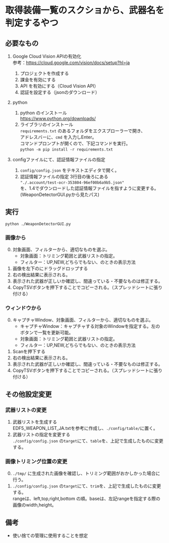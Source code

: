 # 取得装備一覧のスクショから、武器名を判定するやつ

## 必要なもの

1. Google Cloud Vision APIの有効化  
    参考：https://cloud.google.com/vision/docs/setup?hl=ja
    1. プロジェクトを作成する
    2. 課金を有効にする
    3. API を有効にする（Cloud Vision API）
    4. 認証を設定する（jsonのダウンロード）

2. python
    1. python のインストール  
        https://www.python.org/downloads/
    2. ライブラリのインストール  
        `requirements.txt` のあるフォルダをエクスプローラーで開き、  
        アドレスバーに、`cmd` を入力しEnter。  
        コマンドプロンプトが開くので、下記コマンドを実行。  
        `python -m pip install -r requirements.txt`

3. configファイルにて、認証情報ファイルの指定
    1. `config/config.json` をテキストエディタで開く。
    2. 認証情報ファイルの指定
        3行目の後ろにある  
        `"./.account/test-ocr-353804-96ef00b6a9b5.json"`  
        を、1.4でダウンロードした認証情報ファイルを指すように変更する。(WeaponDetectorGUI.pyから見たパス)

## 実行

`python ./WeaponDetectorGUI.py`

### 画像から

0. 対象画面、フィルターから、適切なものを選ぶ。  
    - 対象画面：トリミング範囲と武器リストの指定。  
    - フィルター：UP,NEW,どちらでもない、のときの表示方法
1. 画像を左下のにドラッグドロップする
2. 右の検出結果に表示される。
3. 表示された武器が正しいか確認し、間違っている・不要なものは修正する。
4. CopyTSVボタンを押下することでコピーされる。（スプレッドシートに張り付ける）

### ウィンドウから

0. キャプチャWindow、対象画面、フィルターから、適切なものを選ぶ。
    - キャプチャWindow：キャプチャする対象のWindowを指定する。左のボタンで一覧を更新可能。
    - 対象画面：トリミング範囲と武器リストの指定。  
    - フィルター：UP,NEW,どちらでもない、のときの表示方法
1. Scanを押下する
2. 右の検出結果に表示される。
3. 表示された武器が正しいか確認し、間違っている・不要なものは修正する。
4. CopyTSVボタンを押下することでコピーされる。（スプレッドシートに張り付ける）

## その他設定変更

### 武器リストの変更

1. 武器リストを生成する  
    EDF5_WEAPON_LIST_JA.txtを参考に作成し、`./config/table/`に置く。
2. 武器リストの指定を変更する  
    `./config/config.json` の`target`にて、`table`を、上記で生成したものに変更する。

### 画像トリミング位置の変更

0. `./tmp/` に生成された画像を確認し、トリミング範囲がおかしかった場合に行う。  
1. `./config/config.json` の`target`にて、`trim`を、上記で生成したものに変更する。  
    rangeは、left,top,right,bottom の順。baseは、左記rangeを指定する際の画像のwidth,height。

## 備考

- 使い捨ての管理に使用することを想定
